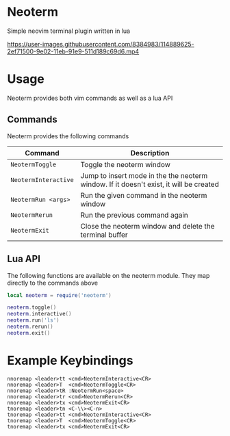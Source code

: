 # Neoterm

Simple neovim terminal plugin written in lua

https://user-images.githubusercontent.com/8384983/114889625-2ef71500-9e02-11eb-91e9-511d189c69d6.mp4

# Usage

Neoterm provides both vim commands as well as a lua API

## Commands

Neoterm provides the following commands

| Command              | Description                                                                            |
| -------------------- | -------------------------------------------------------------------------------------- |
| `NeotermToggle`      | Toggle the neoterm window                                                              |
| `NeotermInteractive` | Jump to insert mode in the the neoterm window. If it doesn't exist, it will be created |
| `NeotermRun <args>`  | Run the given command in the neoterm window                                            |
| `NeotermRerun`       | Run the previous command again                                                         |
| `NeotermExit`        | Close the neoterm window and delete the terminal buffer                                |

## Lua API

The following functions are available on the neoterm module. They map directly to the commands above

```lua
local neoterm = require('neoterm')

neoterm.toggle()
neoterm.interactive()
neoterm.run('ls')
neoterm.rerun()
neoterm.exit()
```

# Example Keybindings

```vim
nnoremap <leader>tt <cmd>NeotermInteractive<CR>
nnoremap <leader>T  <cmd>NeotermToggle<CR>
nnoremap <leader>tR :NeotermRun<space>
nnoremap <leader>tr <cmd>NeotermRerun<CR>
nnoremap <leader>tx <cmd>NeotermExit<CR>
tnoremap <leader>tn <C-\\><C-n>
tnoremap <leader>tt <cmd>NeotermInteractive<CR>
tnoremap <leader>T  <cmd>NeotermToggle<CR>
tnoremap <leader>tx <cmd>NeotermExit<CR>
```
